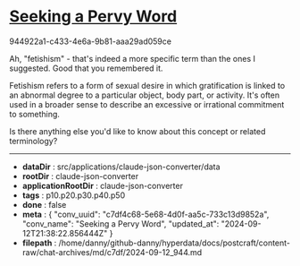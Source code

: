# [Seeking a Pervy Word](https://claude.ai/chat/c7df4c68-5e68-4d0f-aa5c-733c13d9852a)

944922a1-c433-4e6a-9b81-aaa29ad059ce

 Ah, "fetishism" - that's indeed a more specific term than the ones I suggested. Good that you remembered it. 

Fetishism refers to a form of sexual desire in which gratification is linked to an abnormal degree to a particular object, body part, or activity. It's often used in a broader sense to describe an excessive or irrational commitment to something.

Is there anything else you'd like to know about this concept or related terminology?

---

* **dataDir** : src/applications/claude-json-converter/data
* **rootDir** : claude-json-converter
* **applicationRootDir** : claude-json-converter
* **tags** : p10.p20.p30.p40.p50
* **done** : false
* **meta** : {
  "conv_uuid": "c7df4c68-5e68-4d0f-aa5c-733c13d9852a",
  "conv_name": "Seeking a Pervy Word",
  "updated_at": "2024-09-12T21:38:22.856444Z"
}
* **filepath** : /home/danny/github-danny/hyperdata/docs/postcraft/content-raw/chat-archives/md/c7df/2024-09-12_944.md